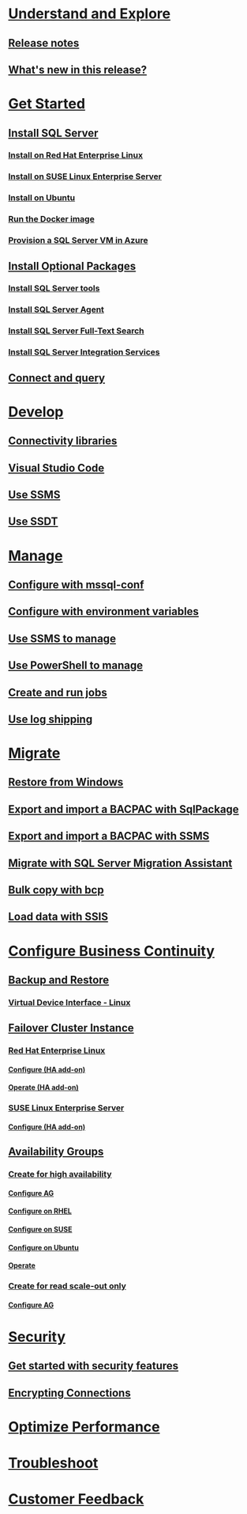 # [Understand and Explore](sql-server-linux-overview.md)
## [Release notes](sql-server-linux-release-notes.md)
## [What's new in this release?](sql-server-linux-whats-new.md) 
# [Get Started](sql-server-linux-get-started-tutorial.md)
## [Install SQL Server](sql-server-linux-setup.md)
### [Install on Red Hat Enterprise Linux](sql-server-linux-setup-red-hat.md)
### [Install on SUSE Linux Enterprise Server](sql-server-linux-setup-suse-linux-enterprise-server.md)
### [Install on Ubuntu](sql-server-linux-setup-ubuntu.md)
### [Run the Docker image](sql-server-linux-setup-docker.md)
### [Provision a SQL Server VM in Azure](sql-server-linux-azure-virtual-machine.md)
## [Install Optional Packages]()
### [Install SQL Server tools](sql-server-linux-setup-tools.md)
### [Install SQL Server Agent](sql-server-linux-setup-sql-agent.md)
### [Install SQL Server Full-Text Search](sql-server-linux-setup-full-text-search.md)
### [Install SQL Server Integration Services](sql-server-linux-setup-ssis.md)
## [Connect and query](sql-server-linux-connect-and-query-sqlcmd.md)
# [Develop](sql-server-linux-develop-overview.md)
## [Connectivity libraries](sql-server-linux-develop-connectivity-libraries.md)
## [Visual Studio Code](sql-server-linux-develop-use-vscode.md)
## [Use SSMS](sql-server-linux-develop-use-ssms.md)
## [Use SSDT](sql-server-linux-develop-use-ssdt.md)
# [Manage](sql-server-linux-management-overview.md)
## [Configure with mssql-conf](sql-server-linux-configure-mssql-conf.md)
## [Configure with environment variables](sql-server-linux-configure-environment-variables.md)
## [Use SSMS to manage](sql-server-linux-manage-ssms.md)
## [Use PowerShell to manage](sql-server-linux-manage-powershell.md)
## [Create and run jobs](sql-server-linux-run-sql-server-agent-job.md)
## [Use log shipping](sql-server-linux-use-log-shipping.md)
# [Migrate](sql-server-linux-migrate-overview.md)
## [Restore from Windows](sql-server-linux-migrate-restore-database.md)
## [Export and import a BACPAC with SqlPackage](sql-server-linux-migrate-sqlpackage.md)
## [Export and import a BACPAC with SSMS](sql-server-linux-migrate-ssms.md)
## [Migrate with SQL Server Migration Assistant](sql-server-linux-migrate-ssma.md)
## [Bulk copy with bcp](sql-server-linux-migrate-bcp.md)
## [Load data with SSIS](sql-server-linux-migrate-ssis.md)
# [Configure Business Continuity](sql-server-linux-business-continuity-dr.md)
## [Backup and Restore](sql-server-linux-backup-and-restore-database.md)
### [Virtual Device Interface - Linux](sql-server-linux-backup-vdi-specification.md)
## [Failover Cluster Instance](sql-server-linux-shared-disk-cluster-configure.md)
### [Red Hat Enterprise Linux]()
#### [Configure (HA add-on)](sql-server-linux-shared-disk-cluster-red-hat-7-configure.md)
#### [Operate (HA add-on)](sql-server-linux-shared-disk-cluster-red-hat-7-operate.md)
### [SUSE Linux Enterprise Server]()
#### [Configure (HA add-on)](sql-server-linux-shared-disk-cluster-sles-configure.md)
## [Availability Groups](sql-server-linux-availability-group-overview.md)
### [Create for high availability](sql-server-linux-availability-group-ha.md)
#### [Configure AG](sql-server-linux-availability-group-configure-ha.md)
#### [Configure on RHEL](sql-server-linux-availability-group-cluster-rhel.md)
#### [Configure on SUSE](sql-server-linux-availability-group-cluster-sles.md)
#### [Configure on Ubuntu](sql-server-linux-availability-group-cluster-ubuntu.md)
#### [Operate](sql-server-linux-availability-group-failover-ha.md)
### [Create for read scale-out only]()
#### [Configure AG](sql-server-linux-availability-group-configure-rs.md)
# [Security](sql-server-linux-security-overview.md)
## [Get started with security features](sql-server-linux-security-get-started.md)
## [Encrypting Connections](sql-server-linux-encrypted-connections.md)
# [Optimize Performance](sql-server-linux-performance-get-started.md)
# [Troubleshoot](sql-server-linux-troubleshooting-guide.md)
# [Customer Feedback](sql-server-linux-customer-feedback.md)
